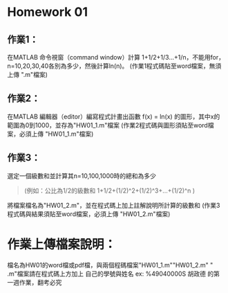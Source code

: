 # Homework 01

## 作業1：

在MATLAB 命令視窗（command window）計算 1+1/2+1/3...+1/n，不能用for，n=10,20,30,40各別為多少，然後計算ln(n)。
(作業1程式碼貼至word檔案，無須上傳 ".m"檔案)

 

## 作業2：
在MATLAB 編輯器（editor）編寫程式計畫出函數 f(x) = ln(x) 的圖形，其中x的範圍為0到1000，並存為"HW01_1.m"檔案
(作業2程式碼與圖形須貼至word檔案，必須上傳 "HW01_1.m"檔案)

 
## 作業3：
選定一個級數和並計算其n=10,100,1000時的總和為多少
> (例如：公比為1/2的級數和 1+1/2+(1/2)^2+(1/2)^3+…+(1/2)^n )

將檔案檔名為"HW01_2.m"，並在程式碼上加上註解說明所計算的級數和
(作業3程式碼與結果須貼至word檔案，必須上傳 "HW01_2.m"檔案)

 

# 作業上傳檔案說明：

檔名為HW01的word檔或pdf檔，與兩個程碼檔案"HW01_1.m""HW01_2.m"
" .m"檔案請在程式碼上方加上 自己的學號與姓名 ex: %49040000S 胡政德 的第一週作業，翻考必究
